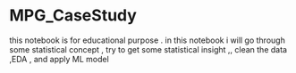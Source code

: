 # MPG_CaseStudy
this notebook is for educational purpose . in this notebook i will go through some statistical concept , try to get some statistical insight ,, clean the data ,EDA , and apply ML model
